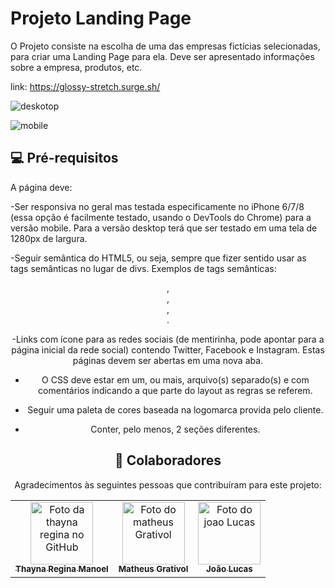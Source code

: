 # Projeto Landing Page

O Projeto consiste na escolha de uma das empresas fictícias selecionadas, para criar uma Landing Page para ela. Deve ser apresentado informações sobre a empresa, produtos, etc. 

link: https://glossy-stretch.surge.sh/

>>>>>>>>>>>>>>>>>>>>>>>>>>>>>>>>>>>>>>>>>>>>>>>>>>>>>>>>>>>>>>>>>>>>>>>>>>>>>>>>>>>>>>>>>>>>>>>>>>>>>>>>>>>>>>>>>>>>>


![deskotop](https://user-images.githubusercontent.com/79390113/140627319-6bf29ef1-138d-4d68-a814-dbb0c89d74d2.png)


![mobile](https://user-images.githubusercontent.com/79390113/140627321-dc920755-ffef-45ed-8753-51fda5c332d6.png)





## 💻 Pré-requisitos

A página deve:

-Ser responsiva no geral mas testada especificamente no iPhone 6/7/8 (essa opção é facilmente testado, usando o DevTools do Chrome) para a versão mobile. Para a versão desktop terá que ser testado em uma tela de 1280px de largura.

-Seguir semântica do HTML5, ou seja, sempre que fizer sentido usar as tags semânticas no lugar de divs. Exemplos de tags semânticas: <header>, <nav>, <main> , <footer>.
  
-Links com ícone para as redes sociais (de mentirinha, pode apontar para a página inicial da rede social) contendo Twitter, Facebook e Instagram. Estas páginas devem ser abertas em uma nova aba.

- O CSS deve estar em um, ou mais, arquivo(s) separado(s) e com comentários indicando a que parte do layout as regras se referem.
  
- Seguir uma paleta de cores baseada na logomarca provida pelo cliente.
  
 - Conter, pelo menos, 2 seções diferentes.
  
 



## 🤝 Colaboradores

Agradecimentos às seguintes pessoas que contribuíram para este projeto:

<table>
  <tr>
    <td align="center">
      <a href="https://github.com/thaynareginam">
        <img src="https://avatars.githubusercontent.com/u/79390113?s…00&u=b065c64098c5b02a518c275d6d7449b1c2973559&v=4/u/31936044" width="100px;" alt="Foto da thayna regina no GitHub"/><br>
        <sub>
          <b>Thayna Regina Manoel</b>
        </sub>
      </a>
    </td>
    <td align="center">
      <a href="https://github.com/Matheusgrativol">
        <img src="https://avatars.githubusercontent.com/u/80927630?v=4" width="100px;" alt="Foto do matheus Grativol"/><br>
        <sub>
          <b>Matheus Grativol</b>
        </sub>
      </a>
    </td>
    <td align="center">
      <a href="https://github.com/jaolucas7">
        <img src="https://avatars.githubusercontent.com/u/89319592?v=4" width="100px;" alt="Foto do joao Lucas"/><br>
        <sub>
          <b>João Lucas</b>
        </sub>
      </a>
    </td>
  </tr>
</table>


